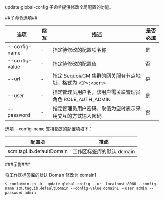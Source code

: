 update-global-config 子命令提供修改全局配置的功能。

##子命令选项##

| 选项           | 缩写 |描述                          | 是否必填 |
| -------------- | ---- |----------------------------- | -------- |
| --config-name  | -    | 指定待修改的配置项名称       | 是 |
| --config-value | -    | 指定待修改的配置值           | 否 |
| --url          | -    | 指定 SequoiaCM 集群的网关服务节点地址，格式为 `<IP>:<port>` | 是 |
| --user         | -    | 指定管理员用户名，该用户需关联管理员角色 ROLE_AUTH_ADMIN    | 是 |
| --password     | -    | 指定管理员用户密码，取值为空时表示采用交互的方式输入密码 | 否 |

选项 --config-name 支持指定的配置项如下：

| 配置项 | 描述 |
| ------ | ---- |
| scm.tagLib.defaultDomain | 工作区标签库的默认 domain |

###示例###

将工作区标签库的默认 Domain 修改为 domain1

```lang-javascript
$ confadmin.sh -h  update-global-config --url localhost:8080 --config-name scm.tagLib.defaultDomain --config-value domain1 --user admin --password admin
```
